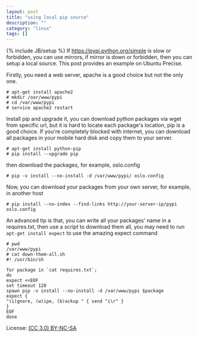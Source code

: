 ```yaml
---
layout: post
title: "using local pip source"
description: ""
category: "linux"
tags: []
---
```

{% include JB/setup %}
If https://pypi.python.org/simple is slow or forbidden, you can use mirrors, if mirror is down or forbidden, then you can setup a local source. This post provides an example on Ubuntu Precise.

Firstly, you need a web server, apache is a good choice but not the only one.

~~~
# apt-get install apache2
# mkdir /oar/www/pypi
# cd /var/www/pypi
# service apache2 restart
~~~

Install pip and upgrade it, you can download python packages via wget from specific url, but it is hard to locate each package's location, pip is a good choice. If you're completely blocked with internet, you can download all packages in your mobile hard disk and copy them to your server.

~~~
# apt-get install python-pip
# pip install --upgrade pip
~~~

then download the packages, for example, oslo.config

~~~
# pip -v install --no-install -d /var/www/pypi/ oslo.config
~~~

Now, you can download your packages from your own server, for example, in another host

~~~
# pip install --no-index --find-links http://your-server-ip/pypi oslo.config
~~~

An advanced tip is that, you can write all your packages' name in a requires.txt, then use a script to download them all, you may need to run `apt-get install expect` to use the amazing expect command

~~~
# pwd
/var/www/pypi
# cat down-them-all.sh
#! /usr/bin/sh

for package in `cat requires.txt`;
do
expect <<EOF
set timeout 120
spawn pip -v install --no-install -d /var/www/pypi $package
expect {
"(i)gnore, (w)ipe, (b)ackup " { send "i\r" }
}
EOF
done
~~~

License: [(CC 3.0) BY-NC-SA](http://creativecommons.org/licenses/by-nc-sa/3.0/)
